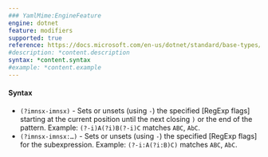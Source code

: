 ```yaml
---
### YamlMime:EngineFeature
engine: dotnet
feature: modifiers
supported: true
reference: https://docs.microsoft.com/en-us/dotnet/standard/base-types/miscellaneous-constructs-in-regular-expressions#inline-options
#description: *content.description
syntax: *content.syntax
#example: *content.example
---
```

#### Syntax

- `(?imnsx-imnsx)` - Sets or unsets (using `-`) the specified [RegExp flags] starting at the current position until the next closing `)` or the end of the pattern. Example: `(?-i)A(?i)B(?-i)C` matches `ABC`, `AbC`.
- `(?imnsx-imnsx:…)` - Sets or unsets (using `-`) the specified [RegExp flags] for the subexpression. Example: `(?-i:A(?i:B)C)` matches `ABC`, `AbC`.